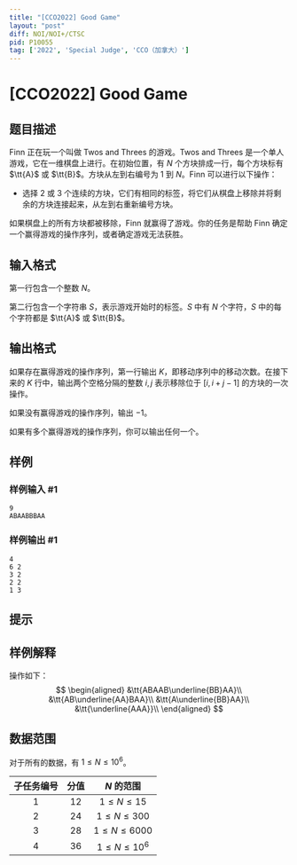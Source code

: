 ```yaml
---
title: "[CCO2022] Good Game"
layout: "post"
diff: NOI/NOI+/CTSC
pid: P10055
tag: ['2022', 'Special Judge', 'CCO（加拿大）']
---
```

# [CCO2022] Good Game
## 题目描述

Finn 正在玩一个叫做 Twos and Threes 的游戏。Twos and Threes 是一个单人游戏，它在一维棋盘上进行。在初始位置，有 $N$ 个方块排成一行，每个方块标有 $\tt{A}$ 或 $\tt{B}$。方块从左到右编号为 $1$ 到 $N$。Finn 可以进行以下操作：

- 选择 $2$ 或 $3$ 个连续的方块，它们有相同的标签，将它们从棋盘上移除并将剩余的方块连接起来，从左到右重新编号方块。

如果棋盘上的所有方块都被移除，Finn 就赢得了游戏。你的任务是帮助 Finn 确定一个赢得游戏的操作序列，或者确定游戏无法获胜。
## 输入格式

第一行包含一个整数 $N$。

第二行包含一个字符串 $S$，表示游戏开始时的标签。$S$ 中有 $N$ 个字符，$S$ 中的每个字符都是 $\tt{A}$ 或 $\tt{B}$。
## 输出格式

如果存在赢得游戏的操作序列，第一行输出 $K$，即移动序列中的移动次数。在接下来的 $K$ 行中，输出两个空格分隔的整数 $i,j$ 表示移除位于 $[i,i+j-1]$ 的方块的一次操作。

如果没有赢得游戏的操作序列，输出 $-1$。

如果有多个赢得游戏的操作序列，你可以输出任何一个。
## 样例

### 样例输入 #1
```
9
ABAABBBAA
```
### 样例输出 #1
```
4
6 2
3 2
2 2
1 3
```
## 提示

## 样例解释

操作如下：
$$ 
\begin{aligned}
&\tt{ABAAB\underline{BB}AA}\\
&\tt{AB\underline{AA}BAA}\\
&\tt{A\underline{BB}AA}\\
&\tt{\underline{AAA}}\\
\end{aligned}
$$

## 数据范围

对于所有的数据，有 $1 \leq N \leq 10^{6}$。

子任务编号|分值|$N$ 的范围
:-:|:-:|:-:
$1$|$12$|$1 \leq N \leq 15$
$2$|$24$|$1 \leq N \leq 300$
$3$|$28$|$1 \leq N \leq 6000$
$4$|$36$|$1 \leq N \leq 10^6$
